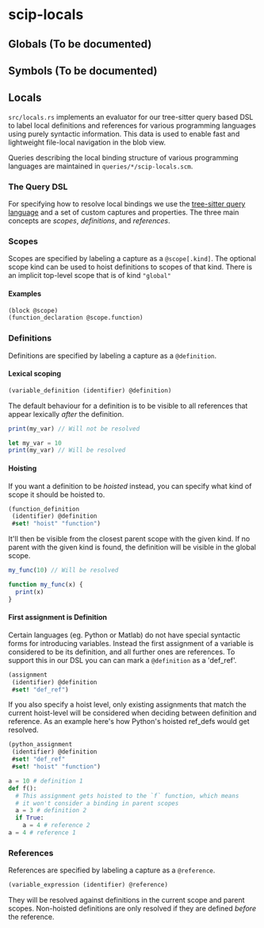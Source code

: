 # scip-locals

## Globals (To be documented)
## Symbols (To be documented)

## Locals

`src/locals.rs` implements an evaluator for our tree-sitter query based DSL to label local definitions and references for various programming languages using purely syntactic information. This data is used to enable fast and lightweight file-local navigation in the blob view.

Queries describing the local binding structure of various programming languages are maintained in `queries/*/scip-locals.scm`.

### The Query DSL

For specifying how to resolve local bindings we use the [tree-sitter query language] and a set of custom captures and properties. The three main concepts are _scopes_, _definitions_, and _references_.

### Scopes

Scopes are specified by labeling a capture as a `@scope[.kind]`. The optional scope kind can be used to hoist definitions to scopes of that kind. There is an implicit top-level scope that is of kind `"global"`

#### Examples

```scm
(block @scope)
(function_declaration @scope.function)
```

### Definitions

Definitions are specified by labeling a capture as a `@definition`.

#### Lexical scoping

```scm
(variable_definition (identifier) @definition)
```

The default behaviour for a definition is to be visible to all references that appear lexically _after_ the definition.

```js
print(my_var) // Will not be resolved

let my_var = 10
print(my_var) // Will be resolved
```

#### Hoisting

If you want a definition to be _hoisted_ instead, you can specify what kind of scope it should be hoisted to.

```scm
(function_definition
 (identifier) @definition
 #set! "hoist" "function")
```

It'll then be visible from the closest parent scope with the given kind. If no parent with the given kind is found, the definition will be visible in the global scope.

```js
my_func(10) // Will be resolved

function my_func(x) {
  print(x)
}
```

#### First assignment is Definition

Certain languages (eg. Python or Matlab) do not have special syntactic forms for introducing variables.
Instead the first assignment of a variable is considered to be its definition, and all further ones are references.
To support this in our DSL you can can mark a `@definition` as a 'def_ref'.

```scm
(assignment
 (identifier) @definition
 #set! "def_ref")
```

If you also specify a hoist level, only existing assignments that match the current hoist-level will be considered when deciding between definition and reference.
As an example here's how Python's hoisted ref_defs would get resolved.

```scm
(python_assignment
 (identifier) @definition
 #set! "def_ref"
 #set! "hoist" "function")
```

```python
a = 10 # definition 1
def f():
  # This assignment gets hoisted to the `f` function, which means
  # it won't consider a binding in parent scopes
  a = 3 # definition 2
  if True:
    a = 4 # reference 2
a = 4 # reference 1
```

### References

References are specified by labeling a capture as a `@reference`.

```scm
(variable_expression (identifier) @reference)
```

They will be resolved against definitions in the current scope and parent scopes. Non-hoisted definitions are only resolved if they are defined _before_ the reference.


[tree-sitter Query language]: https://tree-sitter.github.io/tree-sitter/using-parsers#pattern-matching-with-queries
